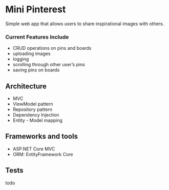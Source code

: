 # Mini Pinterest
Simple web app that allows users to share inspirational images with others.

### Current Features Include
- CRUD operations on pins and boards
- uploading images
- logging
- scrolling through other user’s pins 
- saving pins on boards

## Architecture
- MVC
- ViewModel pattern
- Repository pattern
- Dependency Injection
- Entity - Model mapping

## Frameworks and tools
- ASP.NET Core MVC
- ORM: EntityFramework Core

## Tests
todo